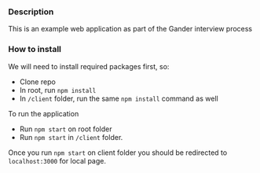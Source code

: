 ### Description

This is an example web application as part of the Gander interview process

### How to install

We will need to install required packages first, so:

- Clone repo
- In root, run `npm install`
- In `/client` folder, run the same `npm install` command as well

To run the application

- Run `npm start` on root folder
- Run `npm start` in `/client` folder.

Once you run `npm start` on client folder you should be redirected to `localhost:3000` for local page.
